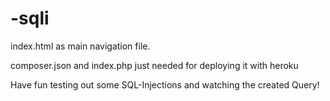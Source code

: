 # -sqli
index.html as main navigation file.

composer.json and index.php just needed for deploying it with heroku

Have fun testing out some SQL-Injections and watching the created Query!

